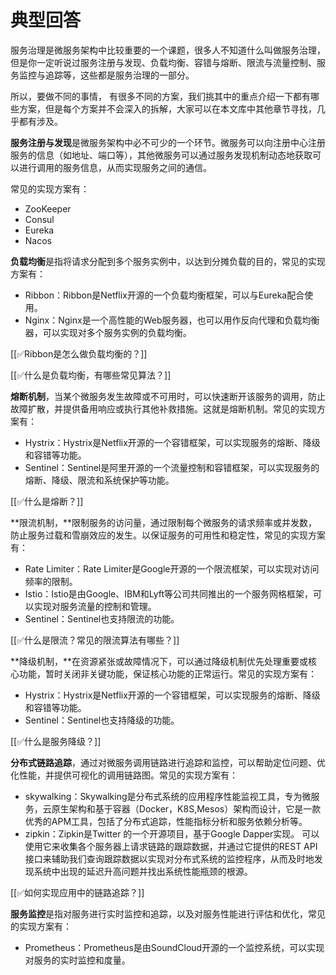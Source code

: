 # 典型回答


服务治理是微服务架构中比较重要的一个课题，很多人不知道什么叫做服务治理，但是你一定听说过服务注册与发现、负载均衡、容错与熔断、限流与流量控制、服务监控与追踪等，这些都是服务治理的一部分。



所以，要做不同的事情， 有很多不同的方案，我们挑其中的重点介绍一下都有哪些方案，但是每个方案并不会深入的拆解，大家可以在本文库中其他章节寻找，几乎都有涉及。



**服务注册与发现**是微服务架构中必不可少的一个环节。微服务可以向注册中心注册服务的信息（如地址、端口等），其他微服务可以通过服务发现机制动态地获取可以进行调用的服务信息，从而实现服务之间的通信。



常见的实现方案有：

+ ZooKeeper
+ Consul
+ Eureka
+ Nacos



**负载均衡**是指将请求分配到多个服务实例中，以达到分摊负载的目的，常见的实现方案有：

+ Ribbon：Ribbon是Netflix开源的一个负载均衡框架，可以与Eureka配合使用。
+ Nginx：Nginx是一个高性能的Web服务器，也可以用作反向代理和负载均衡器，可以实现对多个服务实例的负载均衡。



[[✅Ribbon是怎么做负载均衡的？]]



[[✅什么是负载均衡，有哪些常见算法？]]





**熔断机制**，当某个微服务发生故障或不可用时，可以快速断开该服务的调用，防止故障扩散，并提供备用响应或执行其他补救措施。这就是熔断机制。常见的实现方案有：

+ Hystrix：Hystrix是Netflix开源的一个容错框架，可以实现服务的熔断、降级和容错等功能。
+ Sentinel：Sentinel是阿里开源的一个流量控制和容错框架，可以实现服务的熔断、降级、限流和系统保护等功能。



[[✅什么是熔断？]]



**限流机制，**限制服务的访问量，通过限制每个微服务的请求频率或并发数，防止服务过载和雪崩效应的发生。以保证服务的可用性和稳定性，常见的实现方案有：

+ Rate Limiter：Rate Limiter是Google开源的一个限流框架，可以实现对访问频率的限制。
+ Istio：Istio是由Google、IBM和Lyft等公司共同推出的一个服务网格框架，可以实现对服务流量的控制和管理。
+ Sentinel：Sentinel也支持限流的功能。



[[✅什么是限流？常见的限流算法有哪些？]]



**降级机制，**在资源紧张或故障情况下，可以通过降级机制优先处理重要或核心功能，暂时关闭非关键功能，保证核心功能的正常运行。常见的实现方案有：

+ Hystrix：Hystrix是Netflix开源的一个容错框架，可以实现服务的熔断、降级和容错等功能。
+ Sentinel：Sentinel也支持降级的功能。



[[✅什么是服务降级？]]



**分布式链路追踪**，通过对微服务调用链路进行追踪和监控，可以帮助定位问题、优化性能，并提供可视化的调用链路图。常见的实现方案有：

+ skywalking：Skywalking是分布式系统的应用程序性能监视工具，专为微服务，云原生架构和基于容器（Docker，K8S,Mesos）架构而设计，它是一款优秀的APM工具，包括了分布式追踪，性能指标分析和服务依赖分析等。
+ zipkin：Zipkin是Twitter 的一个开源项目，基于Google Dapper实现。 可以使用它来收集各个服务器上请求链路的跟踪数据，并通过它提供的REST API 接口来辅助我们查询跟踪数据以实现对分布式系统的监控程序，从而及时地发现系统中出现的延迟升高问题并找出系统性能瓶颈的根源。



[[✅如何实现应用中的链路追踪？]]



**服务监控**是指对服务进行实时监控和追踪，以及对服务性能进行评估和优化，常见的实现方案有：

+ Prometheus：Prometheus是由SoundCloud开源的一个监控系统，可以实现对服务的实时监控和度量。


